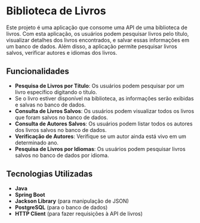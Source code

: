 # Biblioteca de Livros

Este projeto é uma aplicação que consome uma API de uma biblioteca de livros. 
Com esta aplicação, os usuários podem pesquisar livros pelo título, visualizar detalhes dos livros encontrados, e salvar essas informações em um banco de dados. 
Além disso, a aplicação permite pesquisar livros salvos, verificar autores e idiomas dos livros.

## Funcionalidades

- **Pesquisa de Livros por Título**: Os usuários podem pesquisar por um livro específico digitando o título.
- Se o livro estiver disponível na biblioteca, as informações serão exibidas e salvas no banco de dados.
- **Consulta de Livros Salvos**: Os usuários podem visualizar todos os livros que foram salvos no banco de dados.
- **Consulta de Autores Salvos**: Os usuários podem listar todos os autores dos livros salvos no banco de dados.
- **Verificação de Autores**: Verifique se um autor ainda está vivo em um determinado ano.
- **Pesquisa de Livros por Idiomas**: Os usuários podem pesquisar livros salvos no banco de dados por idioma.

## Tecnologias Utilizadas

- **Java**
- **Spring Boot**
- **Jackson Library** (para manipulação de JSON)
- **PostgreSQL** (para o banco de dados)
- **HTTP Client** (para fazer requisições à API de livros)
